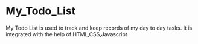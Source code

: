 # My_Todo_List
My Todo List is used to track and keep records of my day to day tasks. It is integrated with the help of HTML,CSS,Javascript

